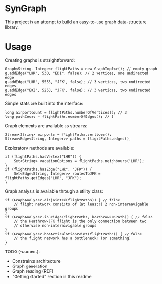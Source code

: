 # SynGraph

This project is an attempt to build an easy-to-use graph data-structure library.

# Usage

Creating graphs is straightforward:

    Graph<String, Integer> flightPaths = new GraphImpl<>(); // empty graph
    g.addEdge("LHR", 530, "EDI", false); // 2 vertices, one undirected edge
    g.addEdge("LHR", 5556, "JFK", false); // 3 vertices, two undirected edges
    g.addEdge("EDI", 5250, "JFK", false); // 3 vertices, two undirected edges

Simple stats are built into the interface:

    long airportCount = flightPaths.numberOfVertices(); // 3
    long pathCount = flightPaths.numberOfEdges(); // 3

Graph elements are available as streams:

    Stream<String> airports = flightPaths.vertices();
    Stream<Edge<String, Integer>> paths = flightPaths.edges();

Exploratory methods are available:

    if (flightPaths.hasVertex("LHR")) {
        Set<String> vacationOptions = flightPaths.neighbours("LHR");
    }
    if (flightPaths.hasEdge("LHR", "JFK")) {
        Set<Edge<String, Integer>> routesToJFK = flightPaths.getEdges("LHR", "JFK");
    }

Graph analysis is available through a utility class:

    if (GraphAnalyser.disjointed(flightPaths)) { // false
        // flight network consists of (at least!) 2 non-internavigable groups 
    }
    if (GraphAnalyser.isBridge(flightPaths, heathrowJFKPath)) { // false
        // the Heathrow-JFK flight is the only connection between two
        // otherwise non-internavigable groups
    }
    if (GraphAnalyser.hasArticulationPoint(flightPaths)) { // false
        // the flight network has a bottleneck! (or something)
    }

TODO (-cument):
* Constraints architecture
* Graph generation
* Graph reading (RDF)
* "Getting started" section in this readme
